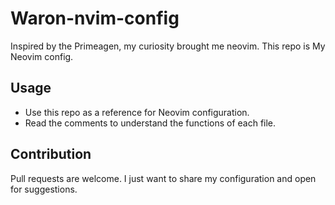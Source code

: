 # Waron-nvim-config

Inspired by the Primeagen, my curiosity brought me neovim. This repo is My Neovim config.

## Usage

- Use this repo as a reference for Neovim configuration.
- Read the comments to understand the functions of each file.

## Contribution

Pull requests are welcome. I just want to share my configuration and open for suggestions.
